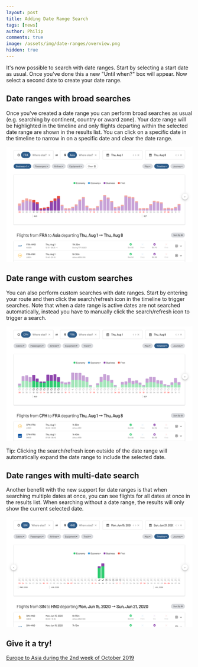 ```yaml
---
layout: post
title: Adding Date Range Search
tags: [news]
author: Philip
comments: true
image: /assets/img/date-ranges/overview.png
hidden: true
---
```


It's now possible to search with date ranges. Start by selecting a start date as usual. Once you've done this a new "Until when?" box will appear. Now select a second date to create your date range.

## Date ranges with broad searches
Once you've created a date range you can perform broad searches as usual (e.g. searching by continent, country or award zone). Your date range will be highlighted in the timeline and only flights departing within the selected date range are shown in the results list. You can click on a specific date in the timeline to narrow in on a specific date and clear the date range.

<img src="/assets/img/date-ranges/broad.png" class="" />

## Date range with custom searches
You can also perform custom searches with date ranges. Start by entering your route and then click the search/refresh icon in the timeline to trigger searches. Note that when a date range is active dates are not searched automatically, instead you have to manually click the search/refresh icon to trigger a search.

<img src="/assets/img/date-ranges/search.png" class="" />

Tip: Clicking the search/refresh icon outside of the date range will automatically expand the date range to include the selected date.

## Date ranges with multi-date search
Another benefit with the new support for date ranges is that when searching multiple dates at once, you can see flights for all dates at once in the results list. When searching without a date range, the results will only show the current selected date.

<img src="/assets/img/date-ranges/multisearch.png" class="" />

## Give it a try!
[Europe to Asia during the 2nd week of October 2019](https://awardfares.com/search?zone:Europe.continent:Asia.2019-10-07:2019-10-13)
